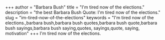 +++
author = "Barbara Bush"
title = "I'm tired now of the elections."
description = "the best Barbara Bush Quote: I'm tired now of the elections."
slug = "im-tired-now-of-the-elections"
keywords = "I'm tired now of the elections.,barbara bush,barbara bush quotes,barbara bush quote,barbara bush sayings,barbara bush saying,quotes, sayings,quote, saying, motivation"
+++
I'm tired now of the elections.
